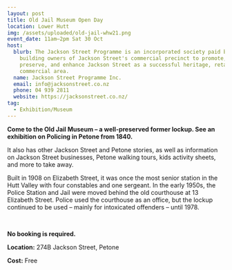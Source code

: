 ```yaml
---
layout: post
title: Old Jail Museum Open Day
location: Lower Hutt
img: /assets/uploaded/old-jail-whw21.png
event_date: 11am–2pm Sat 30 Oct
host:
  blurb: The Jackson Street Programme is an incorporated society paid by the
    building owners of Jackson Street's commercial precinct to promote,
    preserve, and enhance Jackson Street as a successful heritage, retail, and
    commercial area.
  name: Jackson Street Programme Inc.
  email: info@jacksonstreet.co.nz
  phone: 04 939 2811
  website: https://jacksonstreet.co.nz/
tag:
  - Exhibition/Museum
---
```

**Come to the Old Jail Museum – a well-preserved former lockup. See an exhibition on Policing in Petone from 1840.** 

It also has other Jackson Street and Petone stories, as well as information on Jackson Street businesses, Petone walking tours, kids activity sheets, and more to take away. 

Built in 1908 on Elizabeth Street, it was once the most senior station in the Hutt Valley with four constables and one sergeant. In the early 1950s, the Police Station and Jail were moved behind the old courthouse at 13 Elizabeth Street. Police used the courthouse as an office, but the lockup continued to be used – mainly for intoxicated offenders – until 1978.

<br>

**No booking is required.** 

**Location:** 274B Jackson Street, Petone

**Cost:** Free